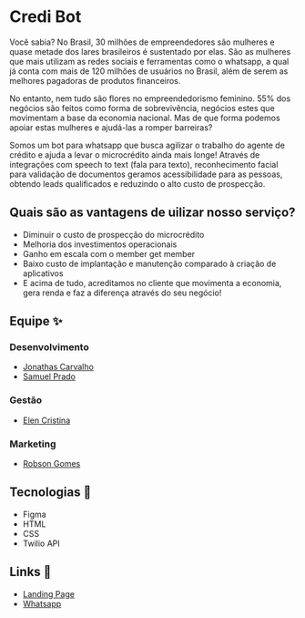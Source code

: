 # Credi Bot

Você sabia? No Brasil, 30 milhões de empreendedores são mulheres e quase metade dos lares brasileiros é sustentado por elas.
São as mulheres que mais utilizam as redes sociais e ferramentas como o whatsapp, a qual já conta com mais de 120 milhões de usuários no Brasil, além de serem as melhores pagadoras de produtos financeiros.

No entanto, nem tudo são flores no empreendedorismo feminino. 55% dos negócios são feitos como forma de sobrevivência, negócios estes que movimentam a base da economia nacional. Mas de que forma podemos apoiar estas mulheres e ajudá-las a romper barreiras?

Somos um bot para whatsapp que busca agilizar o trabalho do agente de crédito e ajuda a levar o microcrédito ainda mais longe!
Através de integrações com speech to text (fala para texto), reconhecimento facial para validação de documentos geramos acessibilidade para as pessoas, obtendo leads qualificados e reduzindo o alto custo de prospecção.

## Quais são as vantagens de uilizar nosso serviço?
- Diminuir o custo de prospecção do microcrédito
- Melhoria dos investimentos operacionais
- Ganho em escala com o member get member
- Baixo custo de implantação e manutenção comparado à criação de aplicativos
- E acima de tudo, acreditamos no cliente que movimenta a economia, gera renda e faz a diferença através do seu negócio!

## Equipe ✨

### Desenvolvimento
- [Jonathas Carvalho](https://www.linkedin.com/in/jonathasfcarvalho/)
- [Samuel Prado](https://www.linkedin.com/in/assodepicche/)

### Gestão
- [Elen Cristina](https://www.linkedin.com/in/elen-cristina/)

### Marketing
- [Robson Gomes](https://www.linkedin.com/in/ogoms/)

## Tecnologias 🔧
- Figma
- HTML
- CSS
- Twilio API

## Links 🔗
- [Landing Page](https://credibot.netlify.app/) 
- [Whatsapp](https://wa.me/14155238886)
